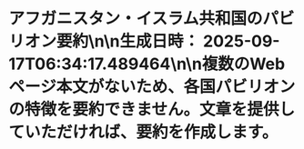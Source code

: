 # アフガニスタン・イスラム共和国のパビリオン要約\n\n**生成日時：** 2025-09-17T06:34:17.489464\n\n複数のWebページ本文がないため、各国パビリオンの特徴を要約できません。文章を提供していただければ、要約を作成します。